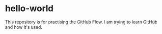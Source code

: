# hello-world
This repository is for practising the GitHub Flow.
I am trying to learn GitHub and how it's used. 
